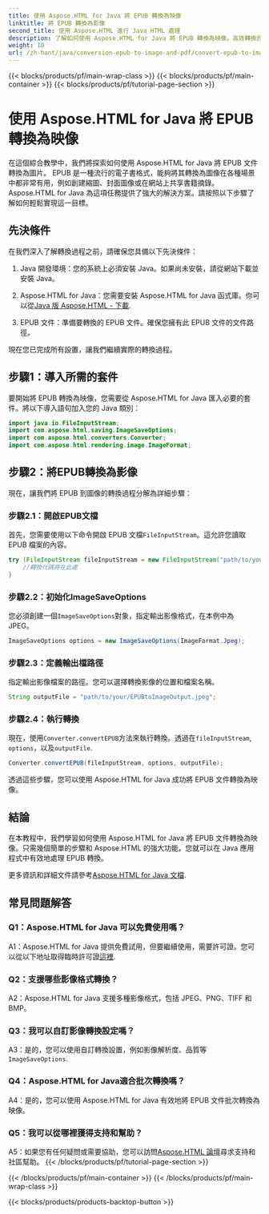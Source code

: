 ```yaml
---
title: 使用 Aspose.HTML for Java 將 EPUB 轉換為映像
linktitle: 將 EPUB 轉換為影像
second_title: 使用 Aspose.HTML 進行 Java HTML 處理
description: 了解如何使用 Aspose.HTML for Java 將 EPUB 轉換為映像。高效轉換的簡單逐步指南。
weight: 10
url: /zh-hant/java/conversion-epub-to-image-and-pdf/convert-epub-to-image/
---
```


{{< blocks/products/pf/main-wrap-class >}}
{{< blocks/products/pf/main-container >}}
{{< blocks/products/pf/tutorial-page-section >}}

# 使用 Aspose.HTML for Java 將 EPUB 轉換為映像

在這個綜合教學中，我們將探索如何使用 Aspose.HTML for Java 將 EPUB 文件轉換為圖片。 EPUB 是一種流行的電子書格式，能夠將其轉換為圖像在各種場景中都非常有用，例如創建縮圖、封面圖像或在網站上共享書籍摘錄。 Aspose.HTML for Java 為這項任務提供了強大的解決方案。請按照以下步驟了解如何輕鬆實現這一目標。

## 先決條件

在我們深入了解轉換過程之前，請確保您具備以下先決條件：

1. Java 開發環境：您的系統上必須安裝 Java。如果尚未安裝，請從網站下載並安裝 Java。

2.  Aspose.HTML for Java：您需要安裝 Aspose.HTML for Java 函式庫。你可以從[Java 版 Aspose.HTML - 下載](https://releases.aspose.com/html/java/).

3. EPUB 文件：準備要轉換的 EPUB 文件。確保您擁有此 EPUB 文件的文件路徑。

現在您已完成所有設置，讓我們繼續實際的轉換過程。

## 步驟1：導入所需的套件

要開始將 EPUB 轉換為映像，您需要從 Aspose.HTML for Java 匯入必要的套件。將以下導入語句加入您的 Java 類別：

```java
import java.io.FileInputStream;
import com.aspose.html.saving.ImageSaveOptions;
import com.aspose.html.converters.Converter;
import com.aspose.html.rendering.image.ImageFormat;
```

## 步驟2：將EPUB轉換為影像

現在，讓我們將 EPUB 到圖像的轉換過程分解為詳細步驟：

### 步驟2.1：開啟EPUB文檔

首先，您需要使用以下命令開啟 EPUB 文檔`FileInputStream`。這允許您讀取 EPUB 檔案的內容。

```java
try (FileInputStream fileInputStream = new FileInputStream("path/to/your/input.epub")) {
    //轉換代碼將在此處
}
```

### 步驟2.2：初始化ImageSaveOptions

您必須創建一個`ImageSaveOptions`對象，指定輸出影像格式，在本例中為 JPEG。

```java
ImageSaveOptions options = new ImageSaveOptions(ImageFormat.Jpeg);
```

### 步驟2.3：定義輸出檔路徑

指定輸出影像檔案的路徑。您可以選擇轉換影像的位置和檔案名稱。

```java
String outputFile = "path/to/your/EPUBtoImageOutput.jpeg";
```

### 步驟2.4：執行轉換

現在，使用`Converter.convertEPUB`方法來執行轉換。透過在`fileInputStream`, `options`，以及`outputFile`.

```java
Converter.convertEPUB(fileInputStream, options, outputFile);
```

透過這些步驟，您可以使用 Aspose.HTML for Java 成功將 EPUB 文件轉換為映像。

## 結論

在本教程中，我們學習如何使用 Aspose.HTML for Java 將 EPUB 文件轉換為映像。只需幾個簡單的步驟和 Aspose.HTML 的強大功能，您就可以在 Java 應用程式中有效地處理 EPUB 轉換。

更多資訊和詳細文件請參考[Aspose.HTML for Java 文檔](https://reference.aspose.com/html/java/).

## 常見問題解答

### Q1：Aspose.HTML for Java 可以免費使用嗎？

A1：Aspose.HTML for Java 提供免費試用，但要繼續使用，需要許可證。您可以從以下地址取得臨時許可證[這裡](https://purchase.aspose.com/temporary-license/).

### Q2：支援哪些影像格式轉換？

A2：Aspose.HTML for Java 支援多種影像格式，包括 JPEG、PNG、TIFF 和 BMP。

### Q3：我可以自訂影像轉換設定嗎？

 A3：是的，您可以使用自訂轉換設置，例如影像解析度、品質等`ImageSaveOptions`.

### Q4：Aspose.HTML for Java適合批次轉換嗎？

A4：是的，您可以使用 Aspose.HTML for Java 有效地將 EPUB 文件批次轉換為映像。

### Q5：我可以從哪裡獲得支持和幫助？

 A5：如果您有任何疑問或需要協助，您可以訪問[Aspose.HTML 論壇](https://forum.aspose.com/)尋求支持和社區幫助。
{{< /blocks/products/pf/tutorial-page-section >}}

{{< /blocks/products/pf/main-container >}}
{{< /blocks/products/pf/main-wrap-class >}}

{{< blocks/products/products-backtop-button >}}
